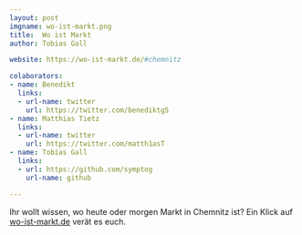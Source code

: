 ```yaml
---
layout: post
imgname: wo-ist-markt.png
title:  Wo ist Markt
author:	Tobias Gall

website: https://wo-ist-markt.de/#chemnitz

colaborators:
- name: Benedikt
  links:
  - url-name: twitter
    url: https://twitter.com/benediktg5
- name: Matthias Tietz
  links:
  - url-name: twitter
    url: https://twitter.com/matth1asT
- name: Tobias Gall
  links:
  - url: https://github.com/symptog
    url-name: github

---
```


Ihr wollt wissen, wo heute oder morgen Markt in Chemnitz ist?
Ein Klick auf [wo-ist-markt.de](https://wo-ist-markt.de/#chemnitz) verät es euch.
